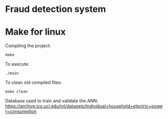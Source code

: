 Fraud detection system
=====================
Make for linux
===========

Compiling the project:

	make

To execute:

    ./main

To clean old compiled files:

	make clean

Database used to train and validate the ANN:
	https://archive.ics.uci.edu/ml/datasets/Individual+household+electric+power+consumption
